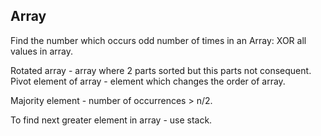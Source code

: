 Array
-

Find the number which occurs odd number of times in an Array:
XOR all values in array.

Rotated array - array where 2 parts sorted but this parts not consequent.
Pivot element of array - element which changes the order of array.

Majority element - number of occurrences > n/2.

To find next greater element in array - use stack.
